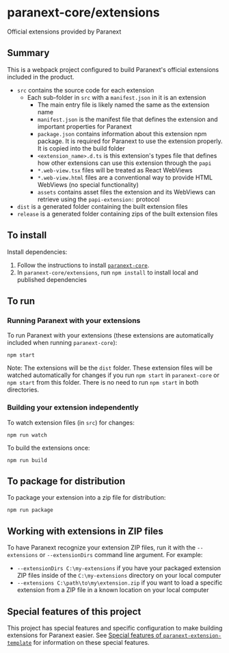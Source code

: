 # paranext-core/extensions

Official extensions provided by Paranext

## Summary

This is a webpack project configured to build Paranext's official extensions included in the product.

- `src` contains the source code for each extension
  - Each sub-folder in `src` with a `manifest.json` in it is an extension
    - The main entry file is likely named the same as the extension name
    - `manifest.json` is the manifest file that defines the extension and important properties for Paranext
    - `package.json` contains information about this extension npm package. It is required for Paranext to use the extension properly. It is copied into the build folder
    - `<extension_name>.d.ts` is this extension's types file that defines how other extensions can use this extension through the `papi`
    - `*.web-view.tsx` files will be treated as React WebViews
    - `*.web-view.html` files are a conventional way to provide HTML WebViews (no special functionality)
    - `assets` contains asset files the extension and its WebViews can retrieve using the `papi-extension:` protocol
- `dist` is a generated folder containing the built extension files
- `release` is a generated folder containing zips of the built extension files

## To install

Install dependencies:

1. Follow the instructions to install [`paranext-core`](https://github.com/paranext/paranext-core#developer-install).
2. In `paranext-core/extensions`, run `npm install` to install local and published dependencies

## To run

### Running Paranext with your extensions

To run Paranext with your extensions (these extensions are automatically included when running `paranext-core`):

`npm start`

Note: The extensions will be the `dist` folder. These extension files will be watched automatically for changes if you run `npm start` in `paranext-core` or `npm start` from this folder. There is no need to run `npm start` in both directories.

### Building your extension independently

To watch extension files (in `src`) for changes:

`npm run watch`

To build the extensions once:

`npm run build`

## To package for distribution

To package your extension into a zip file for distribution:

`npm run package`

## Working with extensions in ZIP files

To have Paranext recognize your extension ZIP files, run it with the `--extensions` or `--extensionDirs` command line argument. For example:

- `--extensionDirs C:\my-extensions` if you have your packaged extension ZIP files inside of the `C:\my-extensions` directory on your local computer
- `--extensions C:\path\to\my\extension.zip` if you want to load a specific extension from a ZIP file in a known location on your local computer

## Special features of this project

This project has special features and specific configuration to make building extensions for Paranext easier. See [Special features of `paranext-extension-template`](https://github.com/paranext/paranext-extension-template#special-features-of-the-template) for information on these special features.
